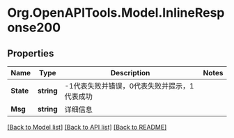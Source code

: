
# Org.OpenAPITools.Model.InlineResponse200

## Properties

Name | Type | Description | Notes
------------ | ------------- | ------------- | -------------
**State** | **string** | -1代表失败并错误，0代表失败并提示，1代表成功 | 
**Msg** | **string** | 详细信息 | 

[[Back to Model list]](../README.md#documentation-for-models)
[[Back to API list]](../README.md#documentation-for-api-endpoints)
[[Back to README]](../README.md)

